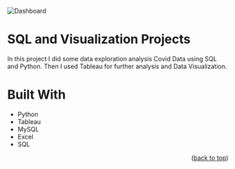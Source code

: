 

![Dashboard](https://github.com/Raghavgarg11/Covid-Data-Analysis/assets/163013038/efff1f1c-a0fd-4e0b-810e-11921d32e666)


<!-- PROJECT LOGO -->


<!-- Add banner here -->


# SQL and Visualization Projects

<!-- Describe your project in brief -->

In this project I did some data exploration analysis Covid Data using SQL and Python. Then I used Tableau for further analysis and Data Visualization.


# Built With

- Python
- Tableau
- MySQL
- Excel
- SQL

<p align="right">(<a href="#top">back to top</a>)</p>





